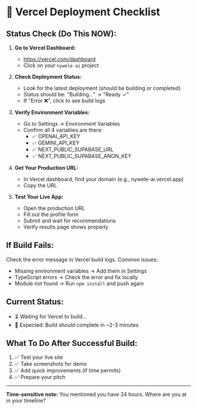 # 🚀 Vercel Deployment Checklist

## Status Check (Do This NOW):

1. **Go to Vercel Dashboard:**
   - https://vercel.com/dashboard
   - Click on your `nywele-ai` project

2. **Check Deployment Status:**
   - Look for the latest deployment (should be building or completed)
   - Status should be: "Building..." → "Ready ✓"
   - If "Error ❌", click to see build logs

3. **Verify Environment Variables:**
   - Go to Settings → Environment Variables
   - Confirm all 4 variables are there:
     - ✅ OPENAI_API_KEY
     - ✅ GEMINI_API_KEY
     - ✅ NEXT_PUBLIC_SUPABASE_URL
     - ✅ NEXT_PUBLIC_SUPABASE_ANON_KEY

4. **Get Your Production URL:**
   - In Vercel dashboard, find your domain (e.g., nywele-ai.vercel.app)
   - Copy the URL

5. **Test Your Live App:**
   - Open the production URL
   - Fill out the profile form
   - Submit and wait for recommendations
   - Verify results page shows properly

## If Build Fails:

Check the error message in Vercel build logs. Common issues:

- Missing environment variables → Add them in Settings
- TypeScript errors → Check the error and fix locally
- Module not found → Run `npm install` and push again

## Current Status:

- ⏳ Waiting for Vercel to build...
- 🎯 Expected: Build should complete in ~2-3 minutes

## What To Do After Successful Build:

1. ✅ Test your live site
2. ✅ Take screenshots for demo
3. ✅ Add quick improvements (if time permits)
4. ✅ Prepare your pitch

---

**Time-sensitive note:** You mentioned you have 24 hours. Where are you at in your timeline?
